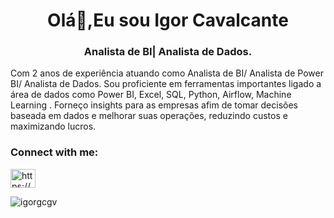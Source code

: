 <h1 align="center">Olá👋,Eu sou Igor Cavalcante</h1>
<h3 align="center"> Analista de BI| Analista de Dados.</h3>

Com 2 anos de experiência  atuando como Analista de BI/ Analista de Power BI/ Analista de Dados. Sou proficiente em ferramentas importantes ligado a área de dados como Power BI, Excel, SQL, Python, Airflow, Machine Learning . Forneço insights para as  empresas afim de  tomar decisões baseada em dados e melhorar suas operações, reduzindo custos e maximizando lucros.

<h3 align="left">Connect with me:</h3>
<p align="left">
<a href="https://www.linkedin.com/in/igorgcavalcante/" target="blank"><img align="center" src="https://raw.githubusercontent.com/rahuldkjain/github-profile-readme-generator/master/src/images/icons/Social/linked-in-alt.svg" alt="https://www.linkedin.com/in/igorgcavalcante/" height="30" width="40" /></a>
</p>

<p><img align="center" src="https://github-readme-stats.vercel.app/api/top-langs?username=igorgcgv&show_icons=true&locale=en&layout=compact" alt="igorgcgv" /></p>
<!---
- 👋 Hi, I’m @igorgcgv
- 👀 I’m interested in ...
- 🌱 I’m currently learning ...
- 💞️ I’m looking to collaborate on ...
- 📫 How to reach me ...


igorgcgv/igorgcgv is a ✨ special ✨ repository because its `README.md` (this file) appears on your GitHub profile.
You can click the Preview link to take a look at your changes.
--->
